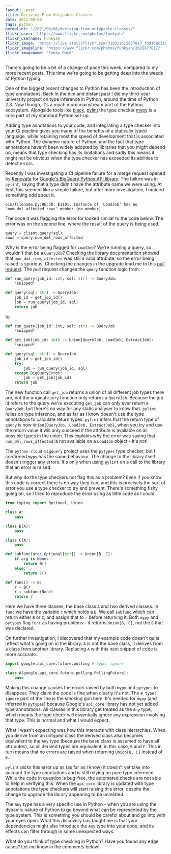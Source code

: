 ```yaml
---
layout: _post
title: Deriving From Untypable Classes
date: 2021-08-06
tags: python
permalink: "/2021/08/06/deriving-from-untypable-classes/"
flickr_user: 'https://www.flickr.com/photos/funkyah/'
flickr_username: Funkyah
flickr_image: 'https://live.staticflickr.com/3183/2615077817_fdd16ac319.jpg'
flickr_imagelink: 'https://www.flickr.com/photos/funkyah/2615077817/'
flickr_imagename: 'Funky Duck'
---
```

There's going to be a bit of a change of pace this week, compared to my more recent posts. This time we're
going to be getting deep into the weeds of Python typing.

One of the biggest recent changes to Python has been the introduction of type annotations. Back in the dim and
distant past I did my third-year university project on type inference in Python, around the time of Python
2.3. Now though, it's a much more mainstream part of the Python ecosystem. Alongside tools like
[black](https://black.readthedocs.io/en/stable/), [pylint](http://pylint.pycqa.org/en/latest/) the type
checker [mypy](https://mypy.readthedocs.io/en/stable/) is a core part of my standard Python set-up.

Adding type annotations to your code, and integrating a type checker into your CI pipeline gives you many
of the benefits of a statically typed language, while retaining most the speed of development that
is associated with Python. The dynamic nature of Python, and the fact that type annotations haven't been widely
adopted by libraries that you might depend on, means that type checking has its limitations and sadly this means
it might not be obvious when the type checker has exceeded its abilities to detect errors.

Recently I was investigating a CI pipeline failure for a merge request opened by
[Renovate](https://github.com/renovatebot/renovate) for
[Google's BigQuery Python API library](https://github.com/googleapis/python-bigquery). The failure
was in `pylint`, saying that a type didn't have the attribute name we were using. At first, this seemed
like a simple failure, but after more investigation, I noticed something odd about it.
<!--more-->

```text
bin/filename.py:86:38: E1101: Instance of 'LoadJob' has no 'num_dml_affected_rows' member (no-member)
```

The code it was flagging the error for looked similar to the code below. The error was on the second line,
where the result of the query is being used.

```python
query = client.query(sql)
rows = query.num_dml_rows_affected
```

Why is the error being flagged for `LoadJob`? We're running a query, so wouldn't that be a `QueryJob`?
Checking the library documentation showed that `num_dml_rows_affected` was still a valid attribute, so the
error being raised is spurious. Checking the changes in the upgrade lead me to this
[pull request](https://github.com/googleapis/python-bigquery/pull/751). The pull request changes the `query`
function logic from:

```python
def run_query(job_id: int, sql: str) -> QueryJob:
    *snipped*

def query(sql: str) -> QueryJob:
    job_id = get_job_id()
    job = run_query(job_id, sql)
    return job
```

to:

```python
def run_query(job_id: int, sql: str) -> QueryJob
    *snipped*

def get_job(job_id: int) -> Union[QueryJob, LoadJob, ExtractJob]:
    *snipped*

def query(sql: str) -> QueryJob
    job_id = get_job_id()
    try:
        job = run_query(job_id, sql)
    except BigQueryError:
        job = get_job(job_id)
    return job
```

The new function call `get_job` returns a union of all different job types there are, but the original `query`
function only returns a `QueryJob`. Because the job id refers to the query we're executing `get_job` can only
ever return a `QueryJob`, but there's no way for any static analyser to know that. `pylint` relies on type
inference, and as far as I know doesn't use the type annotations to calculate return types. `pylint` infers
that the return type of `query` is now `Union[QueryJob, LoadJob, ExtractJob]`, when you try and use the return
value it will only succeed if the attribute is available on all possible types in the union. This explains
why the error was saying that `num_dml_rows_affected` is not available on a `LoadJob` object - it's not!

The `python-cloud-bigquery` project uses the `pytypes` type checker, but I confirmed `mypy` has the same
behaviour. The change to the library itself doesn't trigger any errors. It's only when using `pylint` on a call to the
library that an error is raised.

But why do the type checkers not flag this as a problem? Even if you know this code is correct there is no way
they can, and this is precisely the sort of error you use a type checker to try and prevent. There's something
fishy going on, so I tried to reproduce the error using as little code as I could.

```python
from typing import Optional, Union

class A:
    pass

class B(A):
    pass

class C(A):
    pass

def subfunc(arg: Optional[str]) -> Union[B, C]:
    if arg is None:
        return B()
    else:
        return C()

def func() -> B:
    r = B()
    r = subfunc(None)
    return r
```

Here we have three classes, the base class `A` and two derived classes. In `func` we have the variable `r`
which holds a `B`. We call `subfunc` which can return either `B` or `C`, and assign that to `r` before
returning it. Both `mypy` and `pytypes` flag `func` as having problems - it returns `Union[B, C]`, not the
`B` that was declared.

On further investigation, I discovered that my example code doesn't quite reflect what's going on in the
library. `A` is not the base class, it derives from a class from another library. Replacing `A` with
this next snippet of code is more accurate.

```python
import google.api_core.future.polling # type: ignore

class A(google.api_core.future.polling.PollingFuture):
    pass
```

Making this change causes the errors raised by both `mypy` and `pytypes` to disappear. They claim the
code is fine when clearly it's not. The `# type: ignore` part of the line is the smoking gun here.
It's needed for `mypy` (and inferred in `pytypes`) because Google's `api_core` library has not yet
added type annotations. All classes in this library get treated as the `Any` type, which means the
type check will essentially ignore any expression involving that type. This is normal and what I
would expect.

What I wasn't expecting was how this interacts with class hierarchies. When you derive from an
untyped class the derived class also becomes equivalent to the `Any` type (because the base
class is assumed to have all attributes), so all derived types are equivalent, in this case, `B`
and `C`. This in turn means that no errors are raised when returning `Union[B, C]` instead of `B`.

`pylint` picks this error up as (as far as I know) it doesn't yet take into account the type
annotations and is still relying on pure type inference. While the code in question is bug-free,
the automated checks are not able to help in verifying this. When the `api_core` library is updated with type annotations the
type checkers will start raising this error, despite the change to upgrade the library appearing to be unrelated.

The `Any` type has a very specific use in Python - when you are using the dynamic nature of Python
to go beyond what can be represented by the type system. This is something you should be careful
about and go into with your eyes open. What this discovery has taught me is that your
dependencies might also introduce the `Any` type into your code, and its effects can filter
through in some unexpected ways.

What do you think of type checking in Python? Have you found any edge cases? Let me know in the
comments below!
